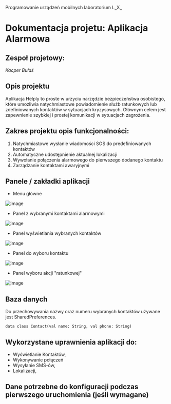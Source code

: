 Programowanie urządzeń mobilnych laboratorium L_X_ 

# Dokumentacja projetu: **Aplikacja Alarmowa**

## Zespoł projetowy:
_Kacper Bułaś_

## Opis projektu
Aplikacja Helply to proste w urzyciu narzędzie bezpieczeństwa osobistego, które umożliwia natychmiastowe powiadomienie służb ratunkowych lub zdefiniowanych kontaktów w sytuacjach kryzysowych. Głównym celem jest zapewnienie szybkiej i prostej komunikacji w sytuacjach zagrożenia. 

## Zakres projektu opis funkcjonalności:
1. Natychmiastowe wysłanie wiadomości SOS do predefiniowanych kontaktów
2. Automatyczne udostępnienie aktualnej lokalizacji
3. Wywołanie połączenia alarmowego do pierwszego dodanego kontaktu
4. Zarządzanie kontaktami awaryjnymi

## Panele / zakładki aplikacji 
- Menu główne

![image](https://github.com/user-attachments/assets/40ff6c27-e7af-4631-a662-235ba1f55e62)

- Panel z wybranymi kontaktami alarmowymi

![image](https://github.com/user-attachments/assets/3b547f11-d94e-4374-b0e9-89ca65136509)

- Panel wyświetlania wybranych kontaktów

![image](https://github.com/user-attachments/assets/723b520d-df85-4718-94ad-f39190be68c0)

- Panel do wyboru kontaktu

![image](https://github.com/user-attachments/assets/47f945ad-6c26-443e-9b25-8f013ef251be)

- Panel wyboru akcji "ratunkowej"

![image](https://github.com/user-attachments/assets/22ef177c-112a-4130-9813-7906bcc56233)


## Baza danych
Do przechowywania nazwy oraz numeru wybranych kontaktów używane jest SharedPreferences.
```
data class Contact(val name: String, val phone: String)
```

## Wykorzystane uprawnienia aplikacji do:
- Wyświetlanie Kontaktów,
- Wykonywanie połączeń
- Wysyłanie SMS-ów,
- Lokalizacji,

## Dane potrzebne do konfiguracji podczas pierwszego uruchomienia (jeśli wymagane)
